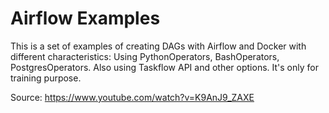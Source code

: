 # Airflow Examples

This is a set of examples of creating DAGs with Airflow and Docker with different characteristics: Using PythonOperators, BashOperators, PostgresOperators. Also using Taskflow API and other options. It's only for training purpose.

Source: https://www.youtube.com/watch?v=K9AnJ9_ZAXE